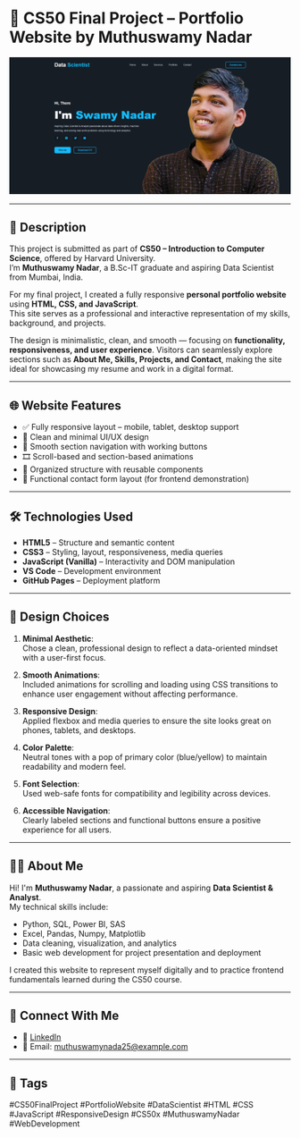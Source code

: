# 📁 CS50 Final Project – Portfolio Website by Muthuswamy Nadar

![Website Screenshot](websites.png)



---

## 🧾 Description

This project is submitted as part of **CS50 – Introduction to Computer Science**, offered by Harvard University.  
I’m **Muthuswamy Nadar**, a B.Sc-IT graduate and aspiring Data Scientist from Mumbai, India.

For my final project, I created a fully responsive **personal portfolio website** using **HTML, CSS, and JavaScript**.  
This site serves as a professional and interactive representation of my skills, background, and projects.

The design is minimalistic, clean, and smooth — focusing on **functionality, responsiveness, and user experience**. Visitors can seamlessly explore sections such as **About Me, Skills, Projects, and Contact**, making the site ideal for showcasing my resume and work in a digital format.

---

## 🌐 Website Features

- ✅ Fully responsive layout – mobile, tablet, desktop support
- 🎯 Clean and minimal UI/UX design
- 🔄 Smooth section navigation with working buttons
- 🎞️ Scroll-based and section-based animations
- 🧠 Organized structure with reusable components
- 💬 Functional contact form layout (for frontend demonstration)

---



## 🛠️ Technologies Used

- **HTML5** – Structure and semantic content
- **CSS3** – Styling, layout, responsiveness, media queries
- **JavaScript (Vanilla)** – Interactivity and DOM manipulation
- **VS Code** – Development environment
- **GitHub Pages** – Deployment platform

---

## 🎨 Design Choices

1. **Minimal Aesthetic**:  
   Chose a clean, professional design to reflect a data-oriented mindset with a user-first focus.

2. **Smooth Animations**:  
   Included animations for scrolling and loading using CSS transitions to enhance user engagement without affecting performance.

3. **Responsive Design**:  
   Applied flexbox and media queries to ensure the site looks great on phones, tablets, and desktops.

4. **Color Palette**:  
   Neutral tones with a pop of primary color (blue/yellow) to maintain readability and modern feel.

5. **Font Selection**:  
   Used web-safe fonts for compatibility and legibility across devices.

6. **Accessible Navigation**:  
   Clearly labeled sections and functional buttons ensure a positive experience for all users.

---

## 👨‍💼 About Me

Hi! I'm **Muthuswamy Nadar**, a passionate and aspiring **Data Scientist & Analyst**.  
My technical skills include:

- Python, SQL, Power BI, SAS  
- Excel, Pandas, Numpy, Matplotlib  
- Data cleaning, visualization, and analytics  
- Basic web development for project presentation and deployment

I created this website to represent myself digitally and to practice frontend fundamentals learned during the CS50 course.

---

## 🔗 Connect With Me

- 💼 [LinkedIn](https://www.linkedin.com/in/nadarmuthuswamy/)
- 📧 Email: [muthuswamynada25@example.com](mailto:muthuswamynadar25@example.com)

---

## 📌 Tags

#CS50FinalProject #PortfolioWebsite #DataScientist #HTML #CSS #JavaScript #ResponsiveDesign #CS50x #MuthuswamyNadar #WebDevelopment



